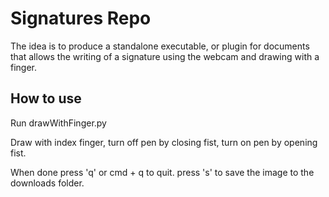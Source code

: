# Signatures Repo

The idea is to produce a standalone executable, or plugin for documents that allows the writing of a signature using the webcam and drawing with a finger.

## How to use

Run drawWithFinger.py

Draw with index finger, turn off pen by closing fist, turn on pen by opening fist.

When done press 'q' or cmd + q to quit.
press 's' to save the image to the downloads folder.

 
